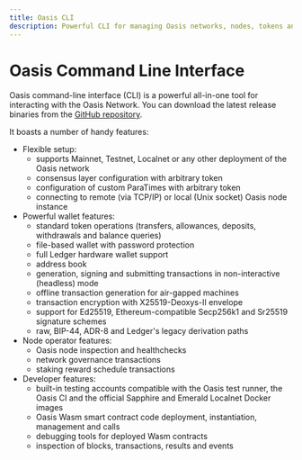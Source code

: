 ```yaml
---
title: Oasis CLI
description: Powerful CLI for managing Oasis networks, nodes, tokens and dApps
---
```


# Oasis Command Line Interface

Oasis command-line interface (CLI) is a powerful all-in-one tool for
interacting with the Oasis Network. You can download the latest release
binaries from the [GitHub repository].

It boasts a number of handy features:

- Flexible setup:
  - supports Mainnet, Testnet, Localnet or any other deployment of the Oasis
    network
  - consensus layer configuration with arbitrary token
  - configuration of custom ParaTimes with arbitrary token
  - connecting to remote (via TCP/IP) or local (Unix socket) Oasis node
    instance
- Powerful wallet features:
  - standard token operations (transfers, allowances, deposits, withdrawals and
    balance queries)
  - file-based wallet with password protection
  - full Ledger hardware wallet support
  - address book
  - generation, signing and submitting transactions in non-interactive
    (headless) mode
  - offline transaction generation for air-gapped machines
  - transaction encryption with X25519-Deoxys-II envelope
  - support for Ed25519, Ethereum-compatible Secp256k1 and Sr25519 signature
    schemes
  - raw, BIP-44, ADR-8 and Ledger's legacy derivation paths
- Node operator features:
  - Oasis node inspection and healthchecks
  - network governance transactions
  - staking reward schedule transactions
- Developer features:
  - built-in testing accounts compatible with the Oasis test runner, the Oasis
    CI and the official Sapphire and Emerald Localnet Docker images
  - Oasis Wasm smart contract code deployment, instantiation, management and
    calls
  - debugging tools for deployed Wasm contracts
  - inspection of blocks, transactions, results and events

[GitHub repository]: https://github.com/oasisprotocol/cli/releases
